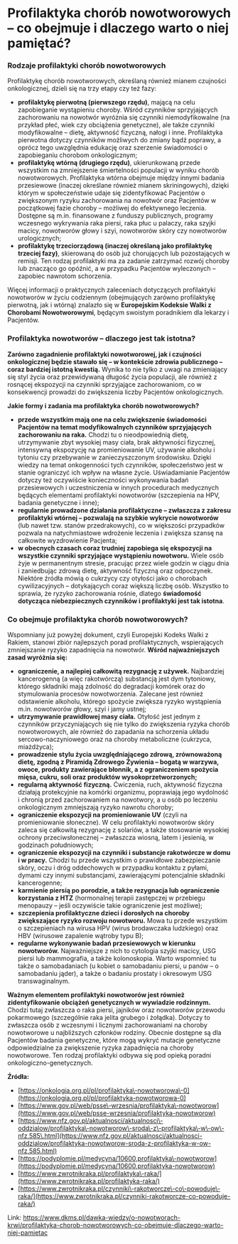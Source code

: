 # Profilaktyka chorób nowotworowych – co obejmuje i dlaczego warto o niej pamiętać?

### Rodzaje profilaktyki chorób nowotworowych


Profilaktykę chorób nowotworowych, określaną również mianem czujności onkologicznej, dzieli się na trzy etapy czy też fazy:


* **profilaktykę pierwotną (pierwszego rzędu)**, mającą na celu zapobieganie wystąpieniu choroby. Wśród czynników sprzyjających zachorowaniu na nowotwór wyróżnia się czynniki niemodyfikowalne (na przykład płeć, wiek czy obciążenia genetyczne), ale także czynniki modyfikowalne – dietę, aktywność fizyczną, nałogi i inne. Profilaktyka pierwotna dotyczy czynników możliwych do zmiany bądź poprawy, a oprócz tego uwzględnia edukację oraz szerzenie świadomości o zapobieganiu chorobom onkologicznym;
* **profilaktykę wtórną (drugiego rzędu)**, ukierunkowaną przede wszystkim na zmniejszenie śmiertelności populacji w wyniku chorób nowotworowych. Profilaktyka wtórna obejmuje między innymi badania przesiewowe (inaczej określane również mianem skriningowych), dzięki którym w społeczeństwie udaje się zidentyfikować Pacjentów o zwiększonym ryzyku zachorowania na nowotwór oraz Pacjentów w początkowej fazie choroby – możliwej do efektywnego leczenia. Dostępne są m.in. finansowane z funduszy publicznych, programy wczesnego wykrywania raka piersi, raka płuc u palaczy, raka szyjki macicy, nowotworów głowy i szyi, nowotworów skóry czy nowotworów urologicznych;
* **profilaktykę trzeciorządową (inaczej określaną jako profilaktykę trzeciej fazy)**, skierowaną do osób już chorujących lub pozostających w remisji. Ten rodzaj profilaktyki ma za zadanie zatrzymać rozwój choroby lub znacząco go opóźnić, a w przypadku Pacjentów wyleczonych – zapobiec nawrotom schorzenia.


Więcej informacji o praktycznych zaleceniach dotyczących profilaktyki nowotworów w życiu codziennym (obejmujących zarówno profilaktykę pierwotną, jak i wtórną) znalazło się w **Europejskim Kodeksie Walki z Chorobami Nowotworowymi**, będącym swoistym poradnikiem dla lekarzy i Pacjentów.


### Profilaktyka nowotworów – dlaczego jest tak istotna?


**Zarówno zagadnienie profilaktyki nowotworowej, jak i czujności onkologicznej będzie stawało się – w kontekście zdrowia publicznego – coraz bardziej istotną kwestią.** Wynika to nie tylko z uwagi na zmieniający się styl życia oraz przewidywaną długość życia populacji, ale również z rosnącej ekspozycji na czynniki sprzyjające zachorowaniom, co w konsekwencji prowadzi do zwiększenia liczby Pacjentów onkologicznych.


**Jakie formy i zadania ma profilaktyka chorób nowotworowych?**


* **przede wszystkim mają one na celu zwiększenie świadomości Pacjentów na temat modyfikowalnych czynników sprzyjających zachorowaniu na raka.** Chodzi tu o nieodpowiednią dietę, utrzymywanie zbyt wysokiej masy ciała, brak aktywności fizycznej, intensywną ekspozycję na promieniowanie UV, używanie alkoholu i tytoniu czy przebywanie w zanieczyszczonym środowisku. Dzięki wiedzy na temat onkogenności tych czynników, społeczeństwo jest w stanie ograniczyć ich wpływ na własne życie. Uświadamianie Pacjentów dotyczy też oczywiście konieczności wykonywania badań przesiewowych i uczestniczenia w innych procedurach medycznych będących elementami profilaktyki nowotworów (szczepienia na HPV, badania genetyczne i inne);
* **regularnie prowadzone działania profilaktyczne – zwłaszcza z zakresu profilaktyki wtórnej – pozwalają na szybkie wykrycie nowotworów** (lub nawet tzw. stanów przedrakowych), co w większości przypadków pozwala na natychmiastowe wdrożenie leczenia i zwiększa szansę na całkowite wyzdrowienie Pacjenta;
* **w obecnych czasach coraz trudniej zapobiega się ekspozycji na wszystkie czynniki sprzyjające wystąpieniu nowotworu.** Wiele osób żyje w permanentnym stresie, pracując przez wiele godzin w ciągu dnia i zaniedbując zdrową dietę, aktywność fizyczną oraz odpoczynek. Niektóre źródła mówią o cukrzycy czy otyłości jako o chorobach cywilizacyjnych – dotykających coraz większą liczbę osób. Wszystko to sprawia, że ryzyko zachorowania rośnie, dlatego **świadomość dotycząca niebezpiecznych czynników i profilaktyki jest tak istotna**.


### Co obejmuje profilaktyka chorób nowotworowych?


Wspomniany już powyżej dokument, czyli Europejski Kodeks Walki z Rakiem, stanowi zbiór najlepszych porad profilaktycznych, wspierających zmniejszanie ryzyko zapadnięcia na nowotwór. **Wśród najważniejszych zasad wyróżnia się:**


* **ograniczenie, a najlepiej całkowitą rezygnację z używek.** Najbardziej kancerogenną (a więc rakotwórczą) substancją jest dym tytoniowy, którego składniki mają zdolność do degradacji komórek oraz do stymulowania procesów nowotworzenia. Zalecane jest również odstawienie alkoholu, którego spożycie zwiększa ryzyko wystąpienia m.in. nowotworów głowy, szyi i jamy ustnej;
* **utrzymywanie prawidłowej masy ciała.** Otyłość jest jednym z czynników przyczyniających się nie tylko do zwiększenia ryzyka chorób nowotworowych, ale również do zapadania na schorzenia układu sercowo\-naczyniowego oraz na choroby metaboliczne (cukrzyca, miażdżyca);
* **prowadzenie stylu życia uwzględniającego zdrową, zrównoważoną dietę, zgodną z Piramidą Zdrowego Żywienia – bogatą w warzywa, owoce, produkty zawierające błonnik, a z ograniczeniem spożycia mięsa, cukru, soli oraz produktów wysokoprzetworzonych;**
* **regularną aktywność fizyczną.** Ćwiczenia, ruch, aktywność fizyczna działają protekcyjnie na komórki organizmu, poprawiają jego wydolność i chronią przed zachorowaniem na nowotwory, a u osób po leczeniu onkologicznym zmniejszają ryzyko nawrotu choroby;
* **ograniczenie ekspozycji na promieniowanie UV** (czyli na promieniowanie słoneczne). W celu profilaktyki nowotworów skóry zaleca się całkowitą rezygnację z solariów, a także stosowanie wysokiej ochrony przeciwsłonecznej – zwłaszcza wiosną, latem i jesienią, w godzinach południowych;
* **ograniczenie ekspozycji na czynniki i substancje rakotwórcze w domu i w pracy.** Chodzi tu przede wszystkim o prawidłowe zabezpieczanie skóry, oczu i dróg oddechowych w przypadku kontaktu z pyłami, dymami czy innymi substancjami, zawierającymi potencjalnie składniki kancerogenne;
* **karmienie piersią po porodzie, a także rezygnacja lub ograniczenie korzystania z HTZ** (hormonalnej terapii zastępczej w przebiegu menopauzy – jeśli oczywiście takie ograniczenie jest możliwe);
* **szczepienia profilaktyczne dzieci i dorosłych na choroby zwiększające ryzyko rozwoju nowotworu.** Mowa tu przede wszystkim o szczepieniach na wirusa HPV (wirus brodawczaka ludzkiego) oraz HBV (wirusowe zapalenie wątroby typu B);
* **regularne wykonywanie badań przesiewowych w kierunku nowotworów.** Najważniejsze z nich to cytologia szyjki macicy, USG piersi lub mammografia, a także kolonoskopia. Warto wspomnieć tu także o samobadaniach (u kobiet o samobadaniu piersi, u panów – o samobadaniu jąder), a także o badaniu prostaty i okresowym USG transwaginalnym.


**Ważnym elementem profilaktyki nowotworów jest również zidentyfikowanie obciążeń genetycznych w wywiadzie rodzinnym.** Chodzi tutaj zwłaszcza o raka piersi, jajników oraz nowotworów przewodu pokarmowego (szczególnie raka jelita grubego i żołądka). Dotyczy to zwłaszcza osób z wczesnymi i licznymi zachorowaniami na choroby nowotworowe u najbliższych członków rodziny. Obecnie dostępne są dla Pacjentów badania genetyczne, które mogą wykryć mutacje genetyczne odpowiedzialne za zwiększenie ryzyka zapadnięcia na choroby nowotworowe. Ten rodzaj profilaktyki odbywa się pod opieką poradni onkologiczno\-genetycznych.


**Źródła:**


* [https://onkologia.org.pl/pl/profilaktyka\-nowotworowa\-0](https://onkologia.org.pl/pl/profilaktyka-nowotworowa-0)
* [https://www.gov.pl/web/psse\-wrzesnia/profilaktyka\-nowotworow](https://www.gov.pl/web/psse-wrzesnia/profilaktyka-nowotworow)
* [https://www.nfz.gov.pl/aktualnosci/aktualnosci\-oddzialow/profilaktyka\-nowotworow\-sroda\-z\-profilaktyka\-w\-ow\-nfz,585\.html](https://www.nfz.gov.pl/aktualnosci/aktualnosci-oddzialow/profilaktyka-nowotworow-sroda-z-profilaktyka-w-ow-nfz,585.html)
* [https://podyplomie.pl/medycyna/10600,profilaktyka\-nowotworow](https://podyplomie.pl/medycyna/10600,profilaktyka-nowotworow)
* [https://www.zwrotnikraka.pl/profilaktyka\-raka/](https://www.zwrotnikraka.pl/profilaktyka-raka/)
* [https://www.zwrotnikraka.pl/czynniki\-rakotworcze\-co\-powoduje\-raka/](https://www.zwrotnikraka.pl/czynniki-rakotworcze-co-powoduje-raka/)


Link: https://www.dkms.pl/dawka-wiedzy/o-nowotworach-krwi/profilaktyka-chorob-nowotworowych-co-obejmuje-dlaczego-warto-niej-pamietac
